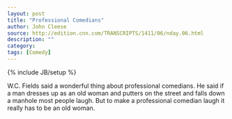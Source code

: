 ```yaml
---
layout: post
title: "Professional Comedians"
author: John Cleese
source: http://edition.cnn.com/TRANSCRIPTS/1411/06/nday.06.html
description: ""
category:
tags: [Comedy]
---
```

{% include JB/setup %}

W.C. Fields said a wonderful thing about professional comedians. He said if a man dresses up as an old woman and putters on the street and falls down a manhole most people laugh. But to make a professional comedian laugh it really has to be an old woman.
